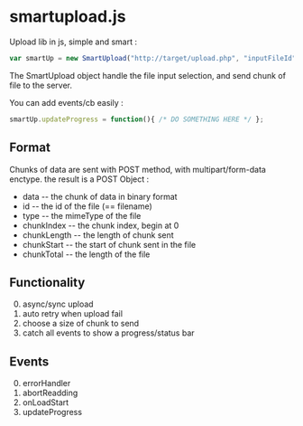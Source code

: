 # smartupload.js

Upload lib in js, simple and smart :

```javascript
var smartUp = new SmartUpload("http://target/upload.php", "inputFileId");
```

The SmartUpload object handle the file input selection, and send chunk of file to the server.

You can add events/cb easily :

```javascript
smartUp.updateProgress = function(){ /* DO SOMETHING HERE */ };
```

Format
------

Chunks of data are sent with POST method, with multipart/form-data enctype. the result is a POST Object :

- data        -- the chunk of data in binary format
- id          -- the id of the file (== filename)
- type        -- the mimeType of the file
- chunkIndex  -- the chunk index, begin at 0
- chunkLength -- the length of chunk sent
- chunkStart  -- the start of chunk sent in the file
- chunkTotal  -- the length of the file


Functionality
-------------

0. async/sync upload
0. auto retry when upload fail
0. choose a size of chunk to send
0. catch all events to show a progress/status bar

Events
------

0. errorHandler
0. abortReadding
0. onLoadStart
0. updateProgress
